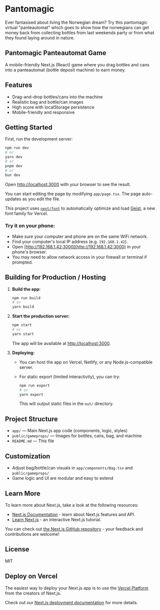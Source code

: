 # Pantomagic

Ever fantasised about living the Norwegian dream? Try this pantomagic virtual "panteautomat" which goes to show how the norwegians can get money back from collecting bottles from last weekends party or from what they found laying around in nature.

## Pantomagic Panteautomat Game

A mobile-friendly Next.js (React) game where you drag bottles and cans into a panteautomat (bottle deposit machine) to earn money.

## Features

- Drag-and-drop bottles/cans into the machine
- Realistic bag and bottle/can images
- High score with localStorage persistence
- Mobile-friendly and responsive

## Getting Started

First, run the development server:

```bash
npm run dev
# or
yarn dev
# or
pnpm dev
# or
bun dev
```

Open [http://localhost:3000](http://localhost:3000) with your browser to see the result.

You can start editing the page by modifying `app/page.tsx`. The page auto-updates as you edit the file.

This project uses [`next/font`](https://nextjs.org/docs/app/building-your-application/optimizing/fonts) to automatically optimize and load [Geist](https://vercel.com/font), a new font family for Vercel.

### Try it on your phone:

- Make sure your computer and phone are on the same WiFi network.
- Find your computer's local IP address (e.g. `192.168.1.42`).
- Open [http://192.168.1.42:3000](http://192.168.1.42:3000) in your phone's browser.
- You may need to allow network access in your firewall or terminal if prompted.

## Building for Production / Hosting

1. **Build the app:**

   ```bash
   npm run build
   # or
   yarn build
   ```

2. **Start the production server:**

   ```bash
   npm start
   # or
   yarn start
   ```
   The app will be available at [http://localhost:3000](http://localhost:3000).

3. **Deploying:**

   - You can host the app on Vercel, Netlify, or any Node.js-compatible server.
   - For static export (limited interactivity), you can try:

     ```bash
     npm run export
     # or
     yarn export
     ```

     This will output static files in the `out/` directory.

## Project Structure

- `app/` — Main Next.js app code (components, logic, styles)
- `public/gameprops/` — Images for bottles, cans, bag, and machine
- `README.md` — This file

## Customization

- Adjust bag/bottle/can visuals in `app/components/Bag.tsx` and `public/gameprops/`
- Game logic and UI are modular and easy to extend

## Learn More

To learn more about Next.js, take a look at the following resources:

- [Next.js Documentation](https://nextjs.org/docs) - learn about Next.js features and API.
- [Learn Next.js](https://nextjs.org/learn) - an interactive Next.js tutorial.

You can check out [the Next.js GitHub repository](https://github.com/vercel/next.js) - your feedback and contributions are welcome!

## License

MIT

## Deploy on Vercel

The easiest way to deploy your Next.js app is to use the [Vercel Platform](https://vercel.com/new?utm_medium=default-template&filter=next.js&utm_source=create-next-app&utm_campaign=create-next-app-readme) from the creators of Next.js.

Check out our [Next.js deployment documentation](https://nextjs.org/docs/app/building-your-application/deploying) for more details.
